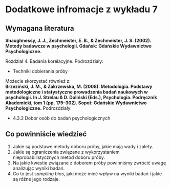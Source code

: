 # Dodatkowe infromacje z wykładu 7

## Wymagana literatura 

**Shaughnessy, J. J., Zechmeister, E. B., & Zechmeister, J. S. (2002). Metody badawcze w psychologii. Gdańsk: Gdańskie Wydawnictwo Psychologiczne.**  

Rozdział 4. Badania korelacyjne. Podrozdziały:

- Techniki dobierania próby

Możecie skorzystać również z:  
**Brzeziński, J. M., & Zakrzewska, M. (2008). Metodologia. Podstawy metodologiczne i statystyczne prowadzenia badań naukowych w psychologii. In J. Strelau & D. Doliński (Eds.), Psychologia. Podręcznik Akademicki, tom 1 (pp. 175–302). Sopot: Gdańskie Wydawnictwo Psychologiczne.**
Podrozdziały:

- 4.3.2 Dobór osób do badań psychologicznych

## Co powinniście wiedzieć

1. Jakie są podstawe metody doboru próby, jakie mają wady i zalety.
2. Jakie są ograniczenia związane z wykorzystaniem nieprobabilistycznych metod doboru próby.
3. Na jakie kwestie związane z doborem próby powinniśmy zwrócić uwagę analizując wyniki badań.
4. Co to jest *sampling bias*, jaki może mieć wpływ na wyniki badań i jakie są różne jego rodzaje.  











